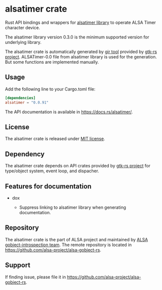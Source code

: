 # alsatimer crate

Rust API bindings and wrappers for [alsatimer library](https://github.com/alsa-project/alsa-gobject) to
operate ALSA Timer character device.

The alsatimer library version 0.3.0 is the minimum supported version for underlying library.

The alsatimer crate is automatically generated by [gir tool](https://gtk-rs.org/gir/book/) provided
by [gtk-rs project](https://gtk-rs.org/). ALSATimer-0.0 file from alsatimer library is used for the
generation. But some functions are implemented manually.

## Usage

Add the following line to your Cargo.toml file:

```toml
[dependencies]
alsatimer = "0.0.91"
```

The API documentation is available in <https://docs.rs/alsatimer/>.

## License

The alsatimer crate is released under [MIT license](https://spdx.org/licenses/MIT.html).

## Dependency

The alsatimer crate depends on API crates provided by [gtk-rs project](https://gtk-rs.org/) for
type/object system, event loop, and dispacher.

## Features for documentation

* dox

   * Suppress linking to alsatimer library when generating documentation.

## Repository

The alsatimer crate is the part of ALSA project and maintained by
[ALSA gobject-introspection team](https://alsa-project.github.io/gobject-introspection-docs/).
The remote repository is located in <https://github.com/alsa-project/alsa-gobject-rs>.

## Support

If finding issue, please file it in <https://github.com/alsa-project/alsa-gobject-rs>.
